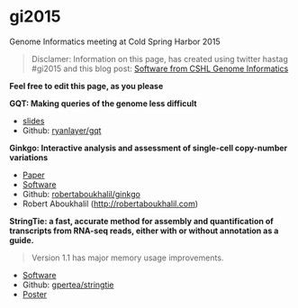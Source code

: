 # gi2015
 Genome Informatics meeting at Cold Spring Harbor 2015
 
 > Disclamer: Information on this page, has created using twitter hastag #gi2015 and this blog post: [Software from CSHL Genome Informatics](http://www.gettinggeneticsdone.com/2015/11/software-from-cshl-genome-informatics.html)
 
**Feel free to edit this page, as you please**
 
 
**GQT: Making queries of the genome less difficult**

- [slides](https://speakerdeck.com/arq5x/making-queries-of-the-genome-less-difficult)
- Github: [ryanlayer/gqt](https://github.com/ryanlayer/gqt)


**Ginkgo: Interactive analysis and assessment of single-cell copy-number variations**
- [Paper](http://www.nature.com/nmeth/journal/v12/n11/full/nmeth.3578.html)
- [Software](http://qb.cshl.edu/ginkgo)
- Github: [robertaboukhalil/ginkgo](https://github.com/robertaboukhalil/ginkgo)
- Robert Aboukhalil (http://robertaboukhalil.com)

 
**StringTie: a fast, accurate method for assembly and quantification of transcripts from RNA-seq reads, either with or without annotation as a guide.**
> Version 1.1 has major memory usage improvements.
- [Software](http://ccb.jhu.edu/software/stringtie)
- Github: [gpertea/stringtie](https://github.com/gpertea/stringtie)
- [Poster](http://ccb.jhu.edu/software/stringtie/cshl2015.pdf)
